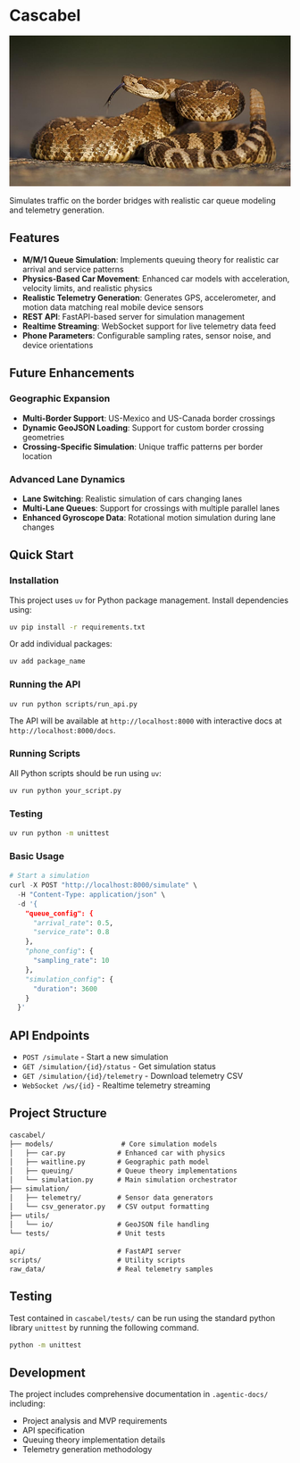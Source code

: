 # Cascabel

![alt text](https://github.com/gavargas22/Cascabel/raw/master/cascabel.jpg "Cascabel")

Simulates traffic on the border bridges with realistic car queue modeling and telemetry generation.

## Features

- **M/M/1 Queue Simulation**: Implements queuing theory for realistic car arrival and service patterns
- **Physics-Based Car Movement**: Enhanced car models with acceleration, velocity limits, and realistic physics
- **Realistic Telemetry Generation**: Generates GPS, accelerometer, and motion data matching real mobile device sensors
- **REST API**: FastAPI-based server for simulation management
- **Realtime Streaming**: WebSocket support for live telemetry data feed
- **Phone Parameters**: Configurable sampling rates, sensor noise, and device orientations

## Future Enhancements

### Geographic Expansion
- **Multi-Border Support**: US-Mexico and US-Canada border crossings
- **Dynamic GeoJSON Loading**: Support for custom border crossing geometries
- **Crossing-Specific Simulation**: Unique traffic patterns per border location

### Advanced Lane Dynamics
- **Lane Switching**: Realistic simulation of cars changing lanes
- **Multi-Lane Queues**: Support for crossings with multiple parallel lanes
- **Enhanced Gyroscope Data**: Rotational motion simulation during lane changes

## Quick Start

### Installation

This project uses `uv` for Python package management. Install dependencies using:

```bash
uv pip install -r requirements.txt
```

Or add individual packages:
```bash
uv add package_name
```

### Running the API

```bash
uv run python scripts/run_api.py
```

The API will be available at `http://localhost:8000` with interactive docs at `http://localhost:8000/docs`.

### Running Scripts

All Python scripts should be run using `uv`:

```bash
uv run python your_script.py
```

### Testing

```bash
uv run python -m unittest
```

### Basic Usage

```python
# Start a simulation
curl -X POST "http://localhost:8000/simulate" \
  -H "Content-Type: application/json" \
  -d '{
    "queue_config": {
      "arrival_rate": 0.5,
      "service_rate": 0.8
    },
    "phone_config": {
      "sampling_rate": 10
    },
    "simulation_config": {
      "duration": 3600
    }
  }'
```

## API Endpoints

- `POST /simulate` - Start a new simulation
- `GET /simulation/{id}/status` - Get simulation status
- `GET /simulation/{id}/telemetry` - Download telemetry CSV
- `WebSocket /ws/{id}` - Realtime telemetry streaming

## Project Structure

```
cascabel/
├── models/                 # Core simulation models
│   ├── car.py             # Enhanced car with physics
│   ├── waitline.py        # Geographic path model
│   ├── queuing/           # Queue theory implementations
│   └── simulation.py      # Main simulation orchestrator
├── simulation/
│   ├── telemetry/         # Sensor data generators
│   └── csv_generator.py   # CSV output formatting
├── utils/
│   └── io/                # GeoJSON file handling
└── tests/                 # Unit tests

api/                       # FastAPI server
scripts/                   # Utility scripts
raw_data/                  # Real telemetry samples
```

## Testing

Test contained in `cascabel/tests/` can be run using the standard python library `unittest` by running the following command.

```bash
python -m unittest
```

## Development

The project includes comprehensive documentation in `.agentic-docs/` including:
- Project analysis and MVP requirements
- API specification
- Queuing theory implementation details
- Telemetry generation methodology